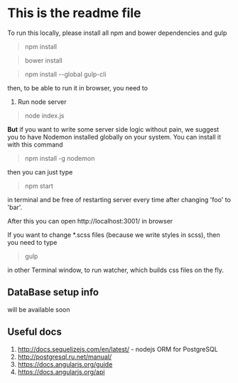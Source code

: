 # This is the readme file

To run this locally, please install all npm and bower dependencies and gulp

> npm install

> bower install

> npm install --global gulp-cli

then, to be able to run it in browser, you need to <br/>
1. Run node server

> node index.js

<b>But</b> if you want to write some server side logic without pain, we suggest you to have Nodemon installed globally on your system.
You can install it with this command

> npm install -g nodemon

then you can just type

>npm start

in terminal and be free of restarting server every time after changing 'foo' to 'bar'.

After this you can open http://localhost:3001/ in browser

If you want to change *.scss files (because we write styles in scss), then you need to type

> gulp

in other Terminal window, to run watcher, which builds css files on the fly.

## DataBase setup info

will be available soon

## Useful docs

1. http://docs.sequelizejs.com/en/latest/ - nodejs ORM for PostgreSQL
2. http://postgresql.ru.net/manual/
3. https://docs.angularjs.org/guide
4. https://docs.angularjs.org/api